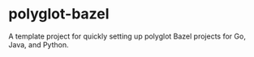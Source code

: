 # polyglot-bazel
A template project for quickly setting up polyglot Bazel projects for Go, Java, and Python.
